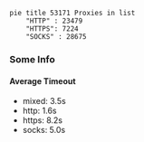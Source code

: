 
```mermaid
pie title 53171 Proxies in list
    "HTTP" : 23479
    "HTTPS": 7224
    "SOCKS" : 28675
```

### Some Info
#### Average Timeout

- mixed: 3.5s
- http: 1.6s
- https: 8.2s
- socks: 5.0s